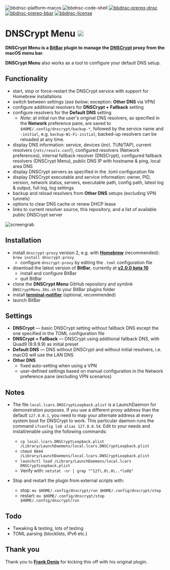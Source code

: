 ![bbdnsc-platform-macos](https://img.shields.io/badge/platform-macOS-lightgrey.svg)
![bbdnsc-code-shell](https://img.shields.io/badge/code-shell-yellow.svg)
[![bbdnsc-prereq-dnsc](https://img.shields.io/badge/prerequisite-dnscrypt--proxy%202.x-green.svg)](https://github.com/jedisct1/dnscrypt-proxy)
[![bbdnsc-prereq-bbar](https://img.shields.io/badge/prerequisite-BitBar%202.0%20beta10-brightgreen.svg)](https://github.com/matryer/bitbar)
[![bbdnsc-license](http://img.shields.io/badge/license-MIT+-blue.svg)](https://github.com/JayBrown/DNSCrypt-Menu/blob/master/LICENSE)

# DNSCrypt Menu <img src="https://github.com/JayBrown/DNSCrypt-Menu/blob/master/img/jb-img.png" height="20px"/>

**DNSCrypt Menu is a [BitBar](https://github.com/matryer/bitbar) plugin to manage the [DNSCrypt](https://github.com/jedisct1/dnscrypt-proxy) proxy from the macOS menu bar.**

**DNSCrypt Menu** also works as a tool to configure your default DNS setup.

## Functionality
* start, stop or force-restart the DNSCrypt service with support for Homebrew installations
* switch between settings (_see below_; exception: **Other DNS** via VPN)
* configure additional resolvers for **DNSCrypt + Fallback** setting
* configure resolvers for the **Default DNS** setting
  * _Note_: at initial run the user's original DNS resolvers, as specified in the **Network** preference pane, are saved to `$HOME/.config/dnscrypt/backup-*`, followed by the service name and `-initial`, e.g. `backup-Wi-Fi-initial`; backed-up resolvers can be reloaded at any time.
* display DNS information: service, devices (incl. TUN/TAP), current resolvers (`/etc/resolv.conf`), configured resolvers (Network preferences), internal fallback resolver (DNSCrypt), configured fallback resolvers (DNSCrypt Menu), public DNS IP with hostname & ping, local area DNS
* display DNSCrypt servers as specified in the .toml configuration file
* display DNSCrypt executable and service information: owner, PID, version, network status, servers, executable path, config path, latest log & output, full log, log settings
* backup and reload resolvers from **Other DNS** setups (excluding VPN tunnels)
* options to clear DNS cache or renew DHCP lease
* links to current resolver source, this repository, and a list of available public DNSCrypt server

![screengrab](https://github.com/JayBrown/DNSCrypt-Menu/blob/master/img/screengrab.png)

## Installation
* install `dnscrypt-proxy` version 2, e.g. with **[Homebrew](https://brew.sh)** (recommended): `brew install dnscrypt-proxy`
  * configure `dnscrypt-proxy` by editing the `.toml` configuration file
* download the latest version of **BitBar**, currently at **[v2.0.0 beta 10](https://github.com/matryer/bitbar/releases/tag/v2.0.0-beta10)**
  * install and configure BitBar
  * quit BitBar
* clone the **DNSCrypt Menu** GitHub repository and symlink `DNSCryptMenu.30s.sh` to your BitBar plugins folder
* install **[terminal-notifier](https://github.com/julienXX/terminal-notifier)** (optional, recommended)
* launch BitBar

## Settings
* **DNSCrypt** — basic DNSCrypt setting without fallback DNS except the one specified in the TOML configuration file
* **DNSCrypt + Fallback** — DNSCrypt using additional fallback DNS, with Quad9 (9.9.9.9) as initial preset
* **Default DNS** — DNS without DNSCrypt and without initial resolvers, i.e. macOS will use the LAN DNS
* **Other DNS**
  * fixed auto-setting when using a VPN
  * user-defined settings based on manual configuration in the Network preference pane (excluding VPN scenarios)

## Notes
* The file `local.lcars.DNSCryptLoopback.plist` is a LaunchDaemon for demonstration purposes. If you use a different proxy address than the default `127.0.0.1`, you need to map your alternate address at every system boot for DNSCrypt to work. This particular daemon runs the command `ifconfig lo0 alias 127.0.0.54`. Edit to your needs and install/enable using the following commands:

  * `cp local.lcars.DNSCryptLoopback.plist /Library/LaunchDaemons/local.lcars.DNSCryptLoopback.plist`
  * `chmod 0644 /Library/LaunchDaemons/local.lcars.DNSCryptLoopback.plist`
  * `launchctl load /Library/LaunchDaemons/local.lcars DNSCryptLoopback.plist`
  * Verify with: `netstat -nr | grep "^127\.0\.0\..*lo0$"`

* Stop and restart the plugin from external scripts with:
  * stop: `mv $HOME/.config/dnscrypt/run $HOME/.config/dnscrypt/stop`
  * restart: `mv $HOME/.config/dnscrypt/stop $HOME/.config/dnscrypt/run`

## Todo
* Tweaking & testing, lots of testing
* TOML parsing (blocklists, IPv6 etc.)

## Thank you
Thank you to **[Frank Denis](https://github.com/jedisct1/bitbar-dnscrypt-proxy-switcher)** for kicking this off with his original plugin.
